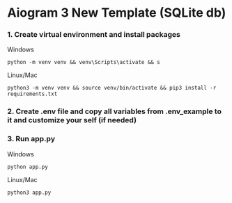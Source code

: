 # Aiogram 3 New Template (SQLite db)

### 1. Create virtual environment and install packages
Windows
```shell
python -m venv venv && venv\Scripts\activate && s
```

Linux/Mac
```shell
python3 -m venv venv && source venv/bin/activate && pip3 install -r requirements.txt
```

### 2. Create .env file and copy all variables from .env_example to it and customize your self (if needed)

### 3. Run app.py
Windows
```shell
python app.py
```
Linux/Mac
```shell
python3 app.py
```
